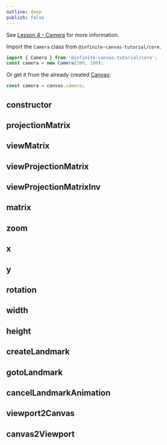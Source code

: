 ```yaml
---
outline: deep
publish: false
---
```


See [Lesson 4 - Camera] for more information.

Import the `Camera` class from `@infinite-canvas-tutorial/core`.

```ts
import { Camera } from '@infinite-canvas-tutorial/core';
const camera = new Camera(100, 100);
```

Or get it from the already created [Canvas]:

```ts
const camera = canvas.camera;
```

## constructor

## projectionMatrix

## viewMatrix

## viewProjectionMatrix

## viewProjectionMatrixInv

## matrix

## zoom

## x

## y

## rotation

## width

## height

## createLandmark

## gotoLandmark

## cancelLandmarkAnimation

## viewport2Canvas

## canvas2Viewport

[Lesson 4 - Camera]: /guide/lesson-004
[Canvas]: /reference/canvas
